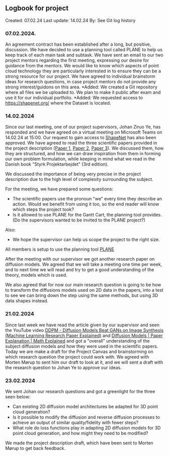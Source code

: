 ## Logbook for project
Created: 07.02.24
Last update: 14.02.24
By: See Git log history

### 07.02.2024. 
An agreement contract has been established after a long, but positive, discussion. We have decided to use a planning tool called PLANE to help us keep track of each main task and subtask. We have sent an email to our two project mentors regarding the first meeting, expressing our desire for guidance from the mentors. We would like to know which aspects of point cloud technology they are particularly interested in to ensure they can be a strong resource for our project. We have agreed to individual brainstorm ideas for research questions, in case project mentors do not provide any strong interest/guidons on this area.
*Added: We created a Git repository where all files we be uploaded to. We plan to make it public after exam and use it for our individual portfolio.
*Added: We requested access to https://shapenet.org/ where the Dataset is located.  


### 14.02.2024
Since our last meeting, one of our project supervisors, Johan Ziruo Ye, has responded and we have agreed on a virtual meeting on Microsoft Teams on 14.02.24 at 15:00. Our request to gain access to [ShapeNet](https://shapenet.org/) has also been approved. We have agreed to read the three scientific papers provided in the project description ([Paper 1](https://arxiv.org/abs/2105.05233), [Paper 2](https://arxiv.org/abs/1612.00593), [Paper 3](https://arxiv.org/abs/2103.01458)). We discussed them, how they are structured, and how we can draw inspiration from them in forming our own problem formulation, while keeping in mind what we read in the Danish book "Styrk Projektarbejdet" (3rd edition).

We discussed the importance of being very precise in the project description due to the high level of complexity surrounding the subject.

For the meeting, we have prepared some questions:
- The scientific papers use the pronoun "we" every time they describe an action. Would we benefit from using it too, so the end reader will know which steps the project took?
- Is it allowed to use PLANE for the Gantt Cart, the planning tool provides. (Do the supervisors wanted to be invited to the PLANE project?)

Also:
- We hope the supervisor can help us scope the project to the right size.

All members is setup to use the planning tool [PLANE](https://app.plane.so/)

After the meeting with our supervisor we got another research paper on diffusion models. We agreed that we will take a meeting one time per week, and to next time we will read and try to get a good understanding of the theory, models which is used. 

We also agreed that for now our main research question is going to be how to transform the diffusions models used on 2D data in the papers, into a test to see we can bring down the step using the same methods, but using 3D data shapes instead.


### 21.02.2024
Since last week we have read the article given by our supervisor and seen the YouTube video [DDPM - Diffusion Models Beat GANs on Image Synthesis (Machine Learning Research Paper Explained)](https://www.youtube.com/watch?v=W-O7AZNzbzQ) and [Diffusion Models | Paper Explanation | Math Explained](https://www.youtube.com/watch?v=HoKDTa5jHvg) and got a "overall" understanding of the subject diffusion models and how they were used in the scientific papers.
Today we are make a draft for the Project Canvas and brainstorming on which research question the project could work with. We agreed with Morten Mørup to sent him our draft to look at it, and we will sent a draft with the research question to Johan Ye to approve our ideas.

### 23.02.2024 
We sent Johan our research questions and got a greenlight for the three seen below:
- Can existing 2D diffusion model architectures be adapted for 3D point cloud generation?
- Is it possible to modify the diffusion and reverse diffusion processes to achieve an output of similar quality/fidelity with fewer steps?
- What role do loss functions play in adapting 2D diffusion models for 3D point cloud generation, and how might they need to be modified?

We made the project description draft, which have been sent to Morten Mørup to get back feedback.

